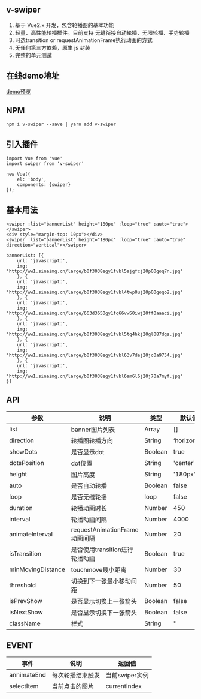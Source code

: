 ## v-swiper

1. 基于 Vue2.x 开发，包含轮播图的基本功能
2. 轻量、高性能轮播插件。目前支持 无缝衔接自动轮播、无限轮播、手势轮播
3. 可选transition or requestAnimationFrame执行动画的方式
4. 无任何第三方依赖，原生 js 封装
5. 完整的单元测试

## 在线demo地址

[demo预览](https://willson-wang.github.io/v-swiper/dist/index.html)

## NPM

```
npm i v-swiper --save | yarn add v-swiper
```

## 引入插件

```
import Vue from 'vue'
import swiper from 'v-swiper'

new Vue({
    el: 'body',
    components: {swiper}
});
```

## 基本用法

```
<swiper :list="bannerList" height="180px" :loop="true" :auto="true"></swiper>
<div style="margin-top: 10px"></div>
<swiper :list="bannerList" height="180px" :loop="true" :auto="true" direction="vertical"></swiper>

bannerList: [{
    url: 'javascript:',
    img: 'http://ww1.sinaimg.cn/large/b0f3038egy1fvbl5ajgfcj20p00goq7n.jpg'
    }, {
    url: 'javascript:',
    img: 'http://ww1.sinaimg.cn/large/b0f3038egy1fvbl4twp0uj20p00gogo2.jpg'
    }, {
    url: 'javascript:',
    img: 'http://ww1.sinaimg.cn/large/663d3650gy1fq66vw50iwj20ff0aaaci.jpg'
    }, {
    url: 'javascript:',
    img: 'http://ww1.sinaimg.cn/large/b0f3038egy1fvbl5tg4hkj20gl087dgs.jpg'
    }, {
    url: 'javascript:',
    img: 'http://ww1.sinaimg.cn/large/b0f3038egy1fvbl63v7dej20jc0a9754.jpg'
    }, {
    url: 'javascript:',
    img: 'http://ww1.sinaimg.cn/large/b0f3038egy1fvbl6am6l6j20j70a7myf.jpg'
}]
```



## API

| 参数               |        说明                  | 类型    | 默认值       |
| ---               |         ---                  | ---    | ---         |
| list              | banner图片列表                | Array   | []          |
| direction         | 轮播图轮播方向                 | String  | ‘horizontal’ |
| showDots          | 是否显示dot                   | Boolean | true     |
| dotsPosition      | dot位置                      | String  | 'center'     |
| height            | 图片高度                      | String  | '180px'    |
| auto              | 是否自动轮播                   | Boolean | false     |
| loop              | 是否无缝轮播                   | loop    | false     |
| duration          | 轮播动画时长                   | Number  | 450       |
| interval          | 轮播动画间隔                   | Number  | 4000     |
| animateInterval   | requestAnimationFrame动画间隔 | Number  | 20        |
| isTransition      | 是否使用transition进行轮播动画  | Boolean | true     |
| minMovingDistance | touchmove最小距离             | Number  | 30        |
| threshold         | 切换到下一张最小移动间距         | Number  | 50        |
| isPrevShow        | 是否显示切换上一张箭头           | Boolean | false     |
| isNextShow        | 是否显示切换下一张箭头           | Boolean | false     |
| className         | 样式                          | String  | ''        |


## EVENT

| 事件               |        说明                  |  返回值      |
| ---               |         ---                  | -----         |
| annimateEnd              | 每次轮播结束触发         |  当前swiper实例 |
| selectItem              | 当前点击的图片            |  currentIndex |